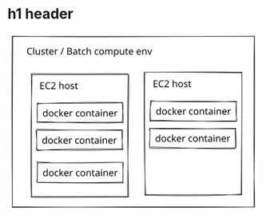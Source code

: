# h1 header

[![hello](./batch-compute-env.excalidraw.svg)](./batch-compute-env.excalidraw.svg?raw=1)


